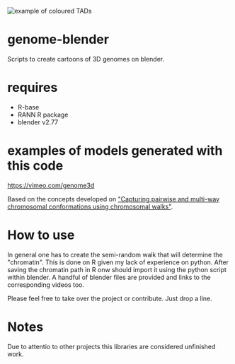 ![example of coloured TADs](http://i.cubeupload.com/LAXSWV.jpg)
# genome-blender
Scripts to create cartoons of 3D genomes on blender.

# requires
- R-base
- RANN R package
- blender v2.77
# examples of models generated with this code
https://vimeo.com/genome3d

Based on the concepts developed on ["Capturing pairwise and multi-way chromosomal conformations using chromosomal walks"][cwalks].

[cwalks]: http://www.nature.com/nature/journal/v540/n7632/full/nature20158.html

# How to use
In general one has to create the semi-random walk that will determine the "chromatin". This is done on R given my lack of experience on python. After saving the chromatin path in R onw should import it using the python script within blender. A handful of blender files are provided and links to the corresponding videos too.

Please feel free to take over the project or contribute. Just drop a line.

# Notes
Due to attentio to other projects this libraries are considered unfinished work.
